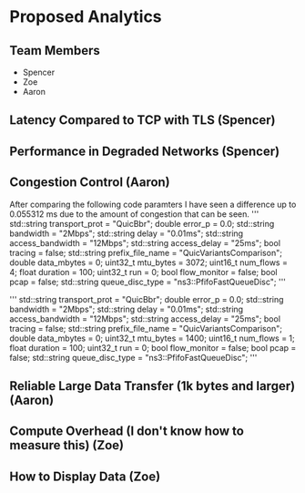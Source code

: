 # Proposed Analytics

## Team Members

* Spencer
* Zoe
* Aaron

## Latency Compared to TCP with TLS (Spencer)

## Performance in Degraded Networks (Spencer)

## Congestion Control (Aaron)
After comparing the following code paramters I have seen a difference up to 0.055312 ms due to the amount of congestion that can be seen.
'''
std::string transport_prot = "QuicBbr";
  double error_p = 0.0;
  std::string bandwidth = "2Mbps";
  std::string delay = "0.01ms";
  std::string access_bandwidth = "12Mbps";
  std::string access_delay = "25ms";
  bool tracing = false;
  std::string prefix_file_name = "QuicVariantsComparison";
  double data_mbytes = 0;
  uint32_t mtu_bytes = 3072;
  uint16_t num_flows = 4;
  float duration = 100;
  uint32_t run = 0;
  bool flow_monitor = false;
  bool pcap = false;
  std::string queue_disc_type = "ns3::PfifoFastQueueDisc";
'''

'''
std::string transport_prot = "QuicBbr";
  double error_p = 0.0;
  std::string bandwidth = "2Mbps";
  std::string delay = "0.01ms";
  std::string access_bandwidth = "12Mbps";
  std::string access_delay = "25ms";
  bool tracing = false;
  std::string prefix_file_name = "QuicVariantsComparison";
  double data_mbytes = 0;
  uint32_t mtu_bytes = 1400;
  uint16_t num_flows = 1;
  float duration = 100;
  uint32_t run = 0;
  bool flow_monitor = false;
  bool pcap = false;
  std::string queue_disc_type = "ns3::PfifoFastQueueDisc";
'''

## Reliable Large Data Transfer (1k bytes and larger) (Aaron)

## Compute Overhead (I don't know how to measure this) (Zoe)

## How to Display Data (Zoe)
